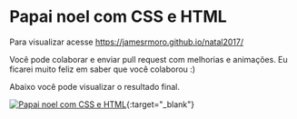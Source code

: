 # Papai noel com CSS e HTML

Para visualizar acesse <a href="https://jamesrmoro.github.io/natal2017" target="_blank">https://jamesrmoro.github.io/natal2017/</a>

Você pode colaborar e enviar pull request com melhorias e animações. Eu ficarei muito feliz em saber que você colaborou :)

Abaixo você pode visualizar o resultado final.

[![Papai noel com CSS e HTML](https://jamesrmoro.github.io/natal2017/src/images/tela.png)](https://www.youtube.com/watch?v=3g4pNs_JHw8 "Papai noel com CSS e HTML"){:target="_blank"}